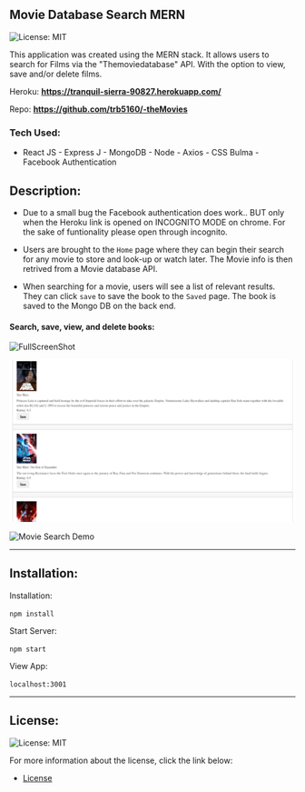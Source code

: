 
## Movie Database Search MERN

![License: MIT](https://img.shields.io/badge/License%3A-MIT-green.svg)

This application was created using the MERN stack. It allows users to search for Films via the "Themoviedatabase" API. With the option to view, save and/or delete films.

Heroku: <b><a href="https://whispering-eyrie-33435.herokuapp.com/" target="_blank">https://tranquil-sierra-90827.herokuapp.com/</a></b>

Repo: <b><a href="https://github.com/fjimenez51/Google-Books" target="_blank">https://github.com/trb5160/-theMovies</a></b>

### Tech Used:
 - React JS - Express J  - MongoDB - Node - Axios - CSS Bulma -Facebook Authentication 

## Description:

- Due to a small bug the Facebook authentication does work.. BUT only when the Heroku link is opened on INCOGNITO MODE on chrome. For the sake of funtionality please open through incognito. 

- Users are brought to the `Home` page where they can begin their search for any movie to store and look-up or watch later. The Movie info is then retrived from a Movie database API.

- When searching for a movie, users will see a list of relevant results. They can click `save` to save the book to the `Saved` page. The book is saved to the Mongo DB on the back end.



#### Search, save, view, and delete books:   

![FullScreenShot](client/src/utils/images/fullscreen.png?raw=true "FullScreenShot")

![SavedBooks](client/src/utils/images/saveddb.png?raw=true "SavedMovies")

![Movie Search Demo](client/src/utils/images/screendemo.gif?raw=true "Movie Search Demo")

---

## Installation:


Installation:

`npm install`  

Start Server:

`npm start`  

View App:

`localhost:3001`  

---

## License:

![License: MIT](https://img.shields.io/badge/License%3A-MIT-green.svg)

For more information about the license, click the link below:

- [License](https://opensource.org/licenses/)

